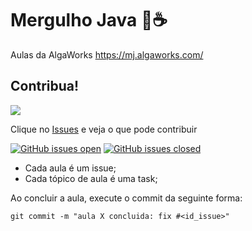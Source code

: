 # Mergulho Java 🤿☕
Aulas da AlgaWorks 
https://mj.algaworks.com/

## Contribua!
<a href="https://github.com/JRGGRoberto/mergulho_java/graphs/contributors" alt="Contributors">
<img src="https://img.shields.io/github/contributors/JRGGRoberto/mergulho_java" /></a>
        
Clique no <a href="https://github.com/JRGGRoberto/mergulho_java/issues">Issues</a> e veja o que pode contribuir
                       
[![GitHub issues open](https://img.shields.io/github/issues/JRGGRoberto/mergulho_java.svg)]() 
[![GitHub issues closed](https://img.shields.io/github/issues-closed-raw/JRGGRoberto/mergulho_java.svg)]()

+ Cada aula é um issue;
+ Cada tópico de aula é uma task;

Ao concluir a aula, execute o commit da seguinte forma:

    git commit -m "aula X concluida: fix #<id_issue>"

